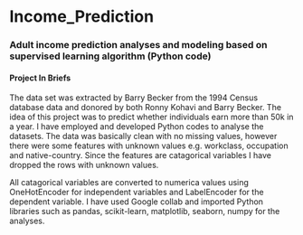 # Income_Prediction

### Adult income prediction analyses and modeling based on supervised learning algorithm (Python code)

#### Project In Briefs

The data set was extracted by Barry Becker from the 1994 Census database data and donored by both Ronny Kohavi and Barry Becker. The idea of this project was to predict whether individuals earn more than 50k in a year. I have employed and developed Python codes to analyse the datasets. The data was basically clean with no missing values, however there were some features with unknown values e.g. workclass, occupation and native-country. Since the features are catagorical variables I have dropped the rows with unknown values. 

All catagorical variables are converted to numerica values using OneHotEncoder for independent variables and LabelEncoder for the dependent variable. I have used Google collab and imported Python libraries such as pandas, scikit-learn, matplotlib, seaborn, numpy for the analyses. 

